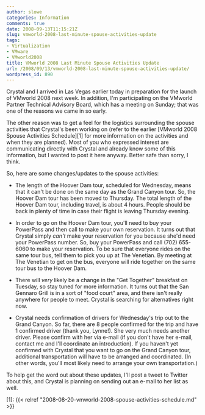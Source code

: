 ```yaml
---
author: slowe
categories: Information
comments: true
date: 2008-09-13T11:15:21Z
slug: vmworld-2008-last-minute-spouse-activities-update
tags:
- Virtualization
- VMware
- VMworld2008
title: VMworld 2008 Last Minute Spouse Activities Update
url: /2008/09/13/vmworld-2008-last-minute-spouse-activities-update/
wordpress_id: 890
---
```


Crystal and I arrived in Las Vegas earlier today in preparation for the launch of VMworld 2008 next week. In addition, I'm participating on the VMworld Partner Technical Advisory Board, which has a meeting on Sunday; that was one of the reasons we came in so early.

The other reason was to get a feel for the logistics surrounding the spouse activities that Crystal's been working on (refer to the earlier [VMworld 2008 Spouse Activities Schedule][1] for more information on the activities and when they are planned). Most of you who expressed interest are communicating directly with Crystal and already know some of this information, but I wanted to post it here anyway. Better safe than sorry, I think.

So, here are some changes/updates to the spouse activities:

* The length of the Hoover Dam tour, scheduled for Wednesday, means that it can't be done on the same day as the Grand Canyon tour. So, the Hoover Dam tour has been moved to Thursday. The total length of the Hoover Dam tour, including travel, is about 4 hours. People should be back in plenty of time in case their flight is leaving Thursday evening.

* In order to go on the Hoover Dam tour, you'll need to buy your PowerPass and then call to make your own reservation. It turns out that Crystal simply _can't_ make your reservation for you because she'd need your PowerPass number. So, buy your PowerPass and call (702) 655-6060 to make your reservation. To be sure that everyone rides on the same tour bus, tell them to pick you up at The Venetian.  By meeting at The Venetian to get on the bus, everyone will ride together on the same tour bus to the Hoover Dam.

* There will _very_ likely be a change in the "Get Together" breakfast on Tuesday, so stay tuned for more information. It turns out that the San Gennaro Grill is in a sort of "food court" area, and there isn't really anywhere for people to meet. Crystal is searching for alternatives right now.

* Crystal needs confirmation of drivers for Wednesday's trip out to the Grand Canyon. So far, there are 8 people confirmed for the trip and have 1 confirmed driver (thank you, Lynne!). She very much needs another driver. Please confirm with her via e-mail (if you don't have her e-mail, contact me and I'll coordinate an introduction). If you haven't yet confirmed with Crystal that you want to go on the Grand Canyon tour, additional transportation will have to be arranged and coordinated. (In other words, you'll most likely need to arrange your own transportation.)

To help get the word out about these updates, I'll post a tweet to Twitter about this, and Crystal is planning on sending out an e-mail to her list as well.

[1]: {{< relref "2008-08-20-vmworld-2008-spouse-activities-schedule.md" >}}
